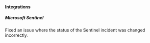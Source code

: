 
#### Integrations

##### Microsoft Sentinel

Fixed an issue where the status of the Sentinel incident was changed incorrectly.